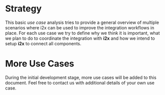 # Strategy
This basic *use case* analysis tries to provide a general overview of multiple scenarios where i2x can be used to improve the integration workflows in place. 
For each use case we try to define why we think it is important, what we plan to do to coordinate the integration with **i2x** and how we intend to setup **i2x** to connect all components.

# More Use Cases
During the initial development stage, more use cases will be added to this document. Feel free to contact us with additional details of your own use case.